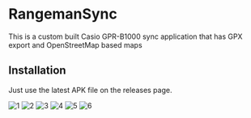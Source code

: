 # RangemanSync
This is a custom built Casio GPR-B1000 sync application that has GPX export and OpenStreetMap based maps

## Installation
Just use the latest APK file on the releases page. 

![1](https://user-images.githubusercontent.com/111239271/205458749-75582c6e-5de2-427e-8073-219cdc3de056.jpg)
![2](https://user-images.githubusercontent.com/111239271/205458750-1235b502-7e10-40f9-9a18-e5beb1055525.jpg)
![3](https://user-images.githubusercontent.com/111239271/205458751-29feea69-9446-45a7-bd8b-cbfb31aa2e55.jpg)
![4](https://user-images.githubusercontent.com/111239271/205458752-4af1ff53-7e77-43f8-be01-c8332283a740.jpg)
![5](https://user-images.githubusercontent.com/111239271/205458754-75161a57-1cce-4a1f-8500-c0d8eec2e73b.jpg)
![6](https://user-images.githubusercontent.com/111239271/205458755-2a7adf7c-8e18-41a7-80a4-d67cd6df802c.jpg)

